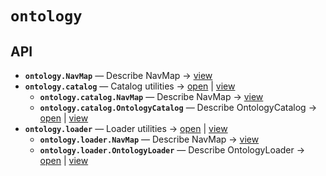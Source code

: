 # `ontology`

<!-- START doctoc generated TOC please keep comment here to allow auto update -->
<!-- END doctoc generated TOC please keep comment here to allow auto update -->

## API
- **`ontology.NavMap`** — Describe NavMap → [view](https://github.com/paul-heyse/kgfoundry/blob/326cba7089fce0d0bc5d078ad95af075ddc7117d/src/kgfoundry_common/navmap_types.py#L32-L45)
- **`ontology.catalog`** — Catalog utilities → [open](./catalog.py:1:1) | [view](https://github.com/paul-heyse/kgfoundry/blob/326cba7089fce0d0bc5d078ad95af075ddc7117d/src/ontology/catalog.py#L1)
  - **`ontology.catalog.NavMap`** — Describe NavMap → [view](https://github.com/paul-heyse/kgfoundry/blob/326cba7089fce0d0bc5d078ad95af075ddc7117d/src/kgfoundry_common/navmap_types.py#L32-L45)
  - **`ontology.catalog.OntologyCatalog`** — Describe OntologyCatalog → [open](./catalog.py:27:1) | [view](https://github.com/paul-heyse/kgfoundry/blob/326cba7089fce0d0bc5d078ad95af075ddc7117d/src/ontology/catalog.py#L27-L104)
- **`ontology.loader`** — Loader utilities → [open](./loader.py:1:1) | [view](https://github.com/paul-heyse/kgfoundry/blob/326cba7089fce0d0bc5d078ad95af075ddc7117d/src/ontology/loader.py#L1)
  - **`ontology.loader.NavMap`** — Describe NavMap → [view](https://github.com/paul-heyse/kgfoundry/blob/326cba7089fce0d0bc5d078ad95af075ddc7117d/src/kgfoundry_common/navmap_types.py#L32-L45)
  - **`ontology.loader.OntologyLoader`** — Describe OntologyLoader → [open](./loader.py:26:1) | [view](https://github.com/paul-heyse/kgfoundry/blob/326cba7089fce0d0bc5d078ad95af075ddc7117d/src/ontology/loader.py#L26-L29)
